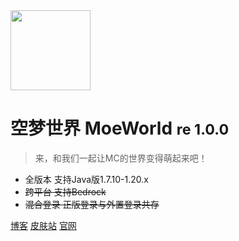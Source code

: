 <!-- _coverpage.md -->


<img src="https://img.cdn.loliloli.net/images/2022/07/16/IIFy.png" width="128px"/>

# 空梦世界 MoeWorld <small>re 1.0.0</small>

> 来，和我们一起让MC的世界变得萌起来吧！

- 全版本 支持Java版1.7.10-1.20.x
- ~~跨平台 支持Bedrock~~
- ~~混合登录 正版登录与外置登录共存~~

[博客](https://blog.moeworld.tech/)
[皮肤站](https://skin.moeworld.top/)
[官网](https://blog.moeworld.tech/)